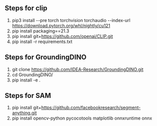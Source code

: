 ## Steps for clip
1. pip3 install --pre torch torchvision torchaudio --index-url https://download.pytorch.org/whl/nightly/cu121
2. pip install packaging==21.3 
3. pip install git+https://github.com/openai/CLIP.git
4. pip install -r requirements.txt    

## Steps for GroundingDINO
1. git clone https://github.com/IDEA-Research/GroundingDINO.git
2. cd GroundingDINO/
3. pip install -e .

## Steps for SAM
1. pip install git+https://github.com/facebookresearch/segment-anything.git
2. pip install opencv-python pycocotools matplotlib onnxruntime onnx